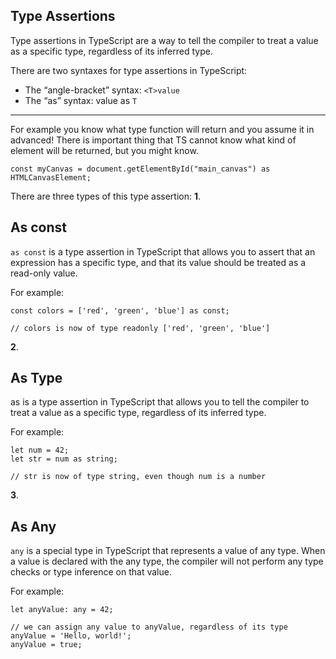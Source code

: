 ## Type Assertions

Type assertions in TypeScript are a way to tell the compiler to treat a value as a specific type, regardless of its inferred type.

There are two syntaxes for type assertions in TypeScript:

- The “angle-bracket” syntax: `<T>value`
- The “as” syntax: value as `T`
___
For example you know what type function will return and you assume it in advanced!
There is important thing that TS cannot know what kind of element will be returned, but you might know.

```JS
const myCanvas = document.getElementById("main_canvas") as HTMLCanvasElement;
```

There are three types of this type assertion:
**1**.
## As const
`as const` is a type assertion in TypeScript that allows you to assert that an expression has a specific type, and that its value should be treated as a read-only value.

For example:

```JS
const colors = ['red', 'green', 'blue'] as const;

// colors is now of type readonly ['red', 'green', 'blue']
```
**2**.
## As Type

as is a type assertion in TypeScript that allows you to tell the compiler to treat a value as a specific type, regardless of its inferred type.

For example:

```JS
let num = 42;
let str = num as string;

// str is now of type string, even though num is a number
```
**3**.
## As Any

`any` is a special type in TypeScript that represents a value of any type. When a value is declared with the any type, the compiler will not perform any type checks or type inference on that value.

For example:

```JS
let anyValue: any = 42;

// we can assign any value to anyValue, regardless of its type
anyValue = 'Hello, world!';
anyValue = true;
```